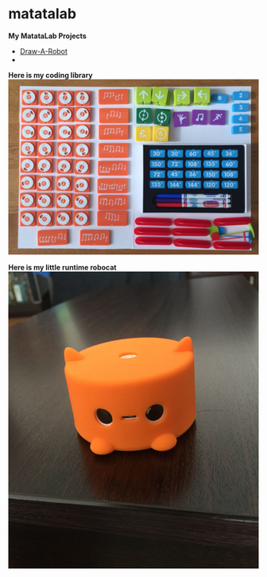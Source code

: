 # matatalab

<b> My MatataLab Projects </b>
<ul>
  <li><a href=https://github.com/akin-yildirim/matatalab/tree/master/projects/20200208-draw-a-robot> Draw-A-Robot </a><li>
</ul>
<p>
  <b> Here is my coding library </b>
  <img src=images/00.the.library.jpg>
</p>

<p>
  <b> Here is my little runtime robocat </b>
  <img src=images/01.runtime.jpg>
</p>
